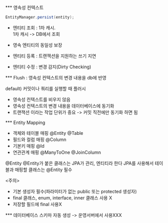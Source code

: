 *** 영속성 컨텍스트

```java
EntityManager.persist(entity);
```

- 엔티티 조회 : 1차 캐시.  
1차 캐시 -> DB에서 조회

- 영속 엔티티의 동일성 보장

- 엔티티 등록 : 트랜잭션을 지원하는 쓰기 지연
- 엔티티 수정 : 변경 감지(Dirty Checking)

*** Flush : 영속성 컨텍스트의 변경 내용을 db에 반영

default) 커밋이나 쿼리를 실행할 때 플러시

- 영속성 컨텍스트를 비우지 않음
- 영속성 컨텍스트의 변경 내용을 데이터베이스에 동기화
- 트랜잭션 이라는 작업 단위가 중요 -> 커밋 직전에만 동기화 하면 됨

*** Entity Mapping

- 객체와 테이블 매핑 @Entity @Table
- 필드와 컬럼 매핑 @Column
- 기본키 매핑 @Id
- 연관관계 매핑 @ManyToOne @JoinColumn

@Entity
@Entity가 붙은 클래스는 JPA가 관리, 엔티티라 한다
JPA를 사용해서 테이블과 매핑할 클래스는 @Entity 필수

<주의>
- 기본 생성자 필수(파라미터가 없는 public 또는 protected 생성자)
- final 클래스, enum, interface, inner 클래스 사용 X
- 저장할 필드에 final 사용X

*** 데이터베이스 스키마 자동 생성 -> 운영서버에서 사용XXX
